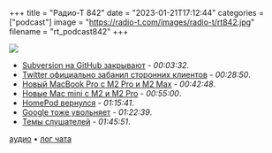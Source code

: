 +++
title = "Радио-Т 842"
date = "2023-01-21T17:12:44"
categories = ["podcast"]
image = "https://radio-t.com/images/radio-t/rt842.jpg"
filename = "rt_podcast842"
+++

![](https://radio-t.com/images/radio-t/rt842.jpg)

- [Subversion на GitHub закрывают](https://github.blog/2023-01-20-sunsetting-subversion-support/) - *00:03:32*.
- [Twitter официально забанил сторонних клиентов](https://www.theverge.com/2023/1/19/23562947/twitter-third-party-client-tweetbot-twitterific-ban-rules) - *00:28:50*.
- [Новый MacBook Pro с M2 Pro и M2 Max](https://www.apple.com/newsroom/2023/01/apple-unveils-macbook-pro-featuring-m2-pro-and-m2-max/) - *00:42:48*.
- [Новые Mac mini с M2 и M2 Pro](https://www.apple.com/newsroom/2023/01/apple-introduces-new-mac-mini-with-m2-and-m2-pro-more-powerful-capable-and-versatile-than-ever/) - *00:55:00*.
- [HomePod вернулся](https://www.apple.com/newsroom/2023/01/apple-introduces-the-new-homepod-with-breakthrough-sound-and-intelligence/) - *01:15:41*.
- [Google тоже увольняет](https://blog.google/inside-google/message-ceo/january-update/) - *01:22:39*.
- [Темы слушателей](https://radio-t.com/p/2023/01/17/prep-842/) - *01:45:51*.

[аудио](https://cdn.radio-t.com/rt_podcast842.mp3) • [лог чата](https://chat.radio-t.com/logs/radio-t-842.html)
<audio src="https://cdn.radio-t.com/rt_podcast842.mp3" preload="none"></audio>
